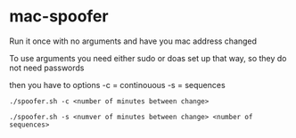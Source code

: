 # mac-spoofer

Run it once with no arguments and have you mac address changed

To use arguments you need either sudo or doas set up that way, so they do not need passwords

then you have to options
-c = continouous
-s = sequences

`./spoofer.sh -c <number of minutes between change>`

`./spoofer.sh -s <numver of minutes between change> <number of sequences>`
